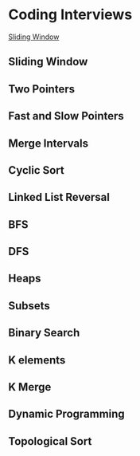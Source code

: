 # Coding Interviews
[Sliding Window](https://github.com/AlexOei/CodingInterviews/blob/main/README.md#sliding-window)


## Sliding Window

## Two Pointers

## Fast and Slow Pointers

## Merge Intervals

## Cyclic Sort

## Linked List Reversal

## BFS

## DFS

## Heaps

## Subsets

## Binary Search

## K elements

## K Merge

## Dynamic Programming

## Topological Sort


